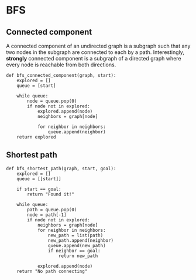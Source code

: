 # BFS

## Connected component

A connected component of an undirected graph is a subgraph such that any two nodes in the subgraph are connected to 
each by a path. Interestingly, **strongly** connected component is a subgraph of a directed graph where every node is
reachable from both directions.  

```
def bfs_connected_component(graph, start):
    explored = []
    queue = [start]

    while queue:
        node = queue.pop(0)
        if node not in explored:
            explored.append(node)
            neighbors = graph[node]

            for neighbor in neighbors:
                queue.append(neighbor)
    return explored
```

## Shortest path

```
def bfs_shortest_path(graph, start, goal):
    explored = []
    queue = [[start]]

    if start == goal:
        return "Found it!"

    while queue:
        path = queue.pop(0)
        node = path[-1]
        if node not in explored:
            neighbors = graph[node]
            for neighbor in neighbors:
                new_path = list(path)
                new_path.append(neighbor)
                queue.append(new_path)
                if neighbor == goal:
                    return new_path

            explored.append(node)
    return "No path connecting"
```
